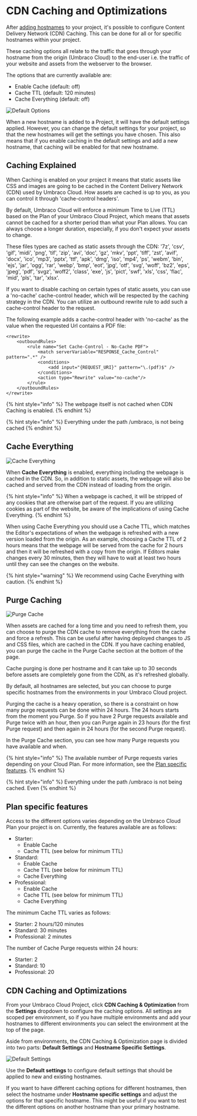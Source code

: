 # CDN Caching and Optimizations

After [adding hostnames](manage-hostnames/) to your project, it's possible to configure Content Delivery Network (CDN) Caching. This can be done for all or for specific hostnames within your project.

These caching options all relate to the traffic that goes through your hostname from the origin (Umbraco Cloud) to the end-user i.e. the traffic of your website and assets from the webserver to the browser.

The options that are currently available are:

* Enable Cache (default: off)
* Cache TTL (default: 120 minutes)
* Cache Everything (default: off)

![Default Options](../images/CDN-caching-default.png)

When a new hostname is added to a Project, it will have the default settings applied. However, you can change the default settings for your project, so that the new hostnames will get the settings you have chosen. This also means that if you enable caching in the default settings and add a new hostname, that caching will be enabled for that new hostname.

## Caching Explained

When Caching is enabled on your project it means that static assets like CSS and images are going to be cached in the Content Delivery Network (CDN) used by Umbraco Cloud. How assets are cached is up to you, as you can control it through 'cache-control headers'.

By default, Umbraco Cloud will enforce a minimum Time to Live (TTL) based on the Plan of your Umbraco Cloud Project, which means that assets cannot be cached for a shorter period than what your Plan allows. You can always choose a longer duration, especially, if you don't expect your assets to change.

These files types are cached as static assets through the CDN: '7z', 'csv', 'gif', 'midi', 'png', 'tif', 'zip', 'avi', 'doc', 'gz', 'mkv', 'ppt', 'tiff', 'zst', 'avif', 'docx', 'ico', 'mp3', 'pptx', 'ttf', 'apk', 'dmg', 'iso', 'mp4', 'ps', 'webm', 'bin', 'ejs', 'jar', 'ogg', 'rar', 'webp', 'bmp', 'eot', 'jpg', 'otf', 'svg', 'woff', 'bz2', 'eps', 'jpeg', 'pdf', 'svgz', 'woff2', 'class', 'exe', 'js', 'pict', 'swf', 'xls', 'css', 'flac', 'mid', 'pls', 'tar', 'xlsx'.

If you want to disable caching on certain types of static assets, you can use a 'no-cache' cache-control header, which will be respected by the caching strategy in the CDN. You can utilize an outbound rewrite rule to add such a cache-control header to the request.

The following example adds a cache-control header with 'no-cache' as the value when the requested Url contains a PDF file:

```
<rewrite>
    <outboundRules>
        <rule name="Set Cache-Control - No-Cache PDF">
            <match serverVariable="RESPONSE_Cache_Control" pattern=".*" />
            <conditions>
                <add input="{REQUEST_URI}" pattern="\.(pdf)$" />
            </conditions>
            <action type="Rewrite" value="no-cache"/>
        </rule>
    </outboundRules>
</rewrite>
```

{% hint style="info" %}
The webpage itself is not cached when CDN Caching is enabled.
{% endhint %}

{% hint style="info" %}
Everything under the path /umbraco, is not being cached
{% endhint %}

## Cache Everything

![Cache Everything](../images/CDN-caching-everything.png)

When **Cache Everything** is enabled, everything including the webpage is cached in the CDN. So, in addition to static assets, the webpage will also be cached and served from the CDN instead of loading from the origin.

{% hint style="info" %}
When a webpage is cached, it will be stripped of any cookies that are otherwise part of the request. If you are utilizing cookies as part of the website, be aware of the implications of using Cache Everything.
{% endhint %}

When using Cache Everything you should use a Cache TTL, which matches the Editor's expectations of when the webpage is refreshed with a new version loaded from the origin. As an example, choosing a Cache TTL of 2 hours means that the webpage will be served from the cache for 2 hours and then it will be refreshed with a copy from the origin. If Editors make changes every 30 minutes, then they will have to wait at least two hours until they can see the changes on the website.

{% hint style="warning" %}
We recommend using Cache Everything with caution.
{% endhint %}

## Purge Caching

![Purge Cache](../images/CDN-purge.png)

When assets are cached for a long time and you need to refresh them, you can choose to purge the CDN cache to remove everything from the cache and force a refresh. This can be useful after having deployed changes to JS and CSS files, which are cached in the CDN. If you have caching enabled, you can purge the cache in the Purge Cache section at the bottom of the page.

Cache purging is done per hostname and it can take up to 30 seconds before assets are completely gone from the CDN, as it's refreshed globally.

By default, all hostnames are selected, but you can choose to purge specific hostnames from the environments in your Umbraco Cloud project.

Purging the cache is a heavy operation, so there is a constraint on how many purge requests can be done within 24 hours. The 24 hours starts from the moment you Purge. So if you have 2 Purge requests available and Purge twice with an hour, then you can Purge again in 23 hours (for the first Purge request) and then again in 24 hours (for the second Purge request).

In the Purge Cache section, you can see how many Purge requests you have available and when.

{% hint style="info" %}
The available number of Purge requests varies depending on your Cloud Plan. For more information, see the [Plan specific features](manage-cdn-caching.md#plan-specific-features).
{% endhint %}

{% hint style="info" %}
Everything under the path /umbraco is not being cached. Even 
{% endhint %}

## Plan specific features

Access to the different options varies depending on the Umbraco Cloud Plan your project is on. Currently, the features available are as follows:

* Starter:
  * Enable Cache
  * Cache TTL (see below for minimum TTL)
* Standard:
  * Enable Cache
  * Cache TTL (see below for minimum TTL)
  * Cache Everything
* Professional:
  * Enable Cache
  * Cache TTL (see below for minimum TTL)
  * Cache Everything

The minimum Cache TTL varies as follows:

* Starter: 2 hours/120 minutes
* Standard: 30 minutes
* Professional: 2 minutes

The number of Cache Purge requests within 24 hours:

* Starter: 2
* Standard: 10
* Professional: 20

## CDN Caching and Optimizations

From your Umbraco Cloud Project, click **CDN Caching & Optimization** from the **Settings** dropdown to configure the caching options. All settings are scoped per environment, so if you have multiple environments and add your hostnames to different environments you can select the environment at the top of the page.

Aside from environments, the CDN Caching & Optimization page is divided into two parts: **Default Settings** and **Hostname Specific Settings**.

![Default Settings](../images/CDN-caching-hostname.png)

Use the **Default settings** to configure default settings that should be applied to new and existing hostnames.

If you want to have different caching options for different hostnames, then select the hostname under **Hostname specific settings** and adjust the options for that specific hostname. This might be useful if you want to test the different options on another hostname than your primary hostname.

